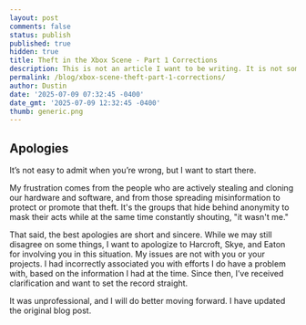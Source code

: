 ```yaml
---
layout: post
comments: false
status: publish
published: true
hidden: true
title: Theft in the Xbox Scene - Part 1 Corrections
description: This is not an article I want to be writing. It is not something I ever imagined I would have to write.
permalink: /blog/xbox-scene-theft-part-1-corrections/
author: Dustin
date: '2025-07-09 07:32:45 -0400'
date_gmt: '2025-07-09 12:32:45 -0400'
thumb: generic.png
---
```


<!--more-->

## Apologies
It’s not easy to admit when you’re wrong, but I want to start there.

My frustration comes from the people who are actively stealing and cloning our hardware and software, and from those
spreading misinformation to protect or promote that theft. It's the groups that hide behind anonymity to mask their acts
while at the same time constantly shouting, "it wasn't me."

That said, the best apologies are short and sincere. While we may still disagree on some things, I want to apologize to
Harcroft, Skye, and Eaton for involving you in this situation. My issues are not with you or your projects. I had
incorrectly associated you with efforts I do have a problem with, based on the information I had at the time. Since then,
I’ve received clarification and want to set the record straight.

It was unprofessional, and I will do better moving forward. I have updated the original blog post.
